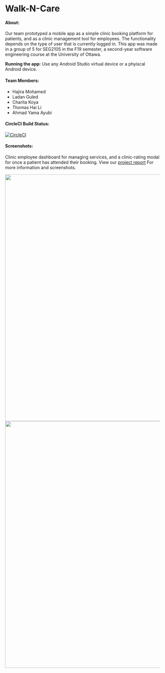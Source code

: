 # Walk-N-Care

#### About:

Our team prototyped a mobile app as a simple clinic booking platform for patients, and as a clinic management tool for employees. The functionality depends on the type of user that is currently logged in. This app was made in a group of 5 for SEG2105 in the F19 semester, a second-year software engineering course at the University of Ottawa.

**Running the app:** Use any Android Studio virtual device or a phyiscal Android device.

#### Team Members:

- Hajira Mohamed
- Ladan Guled
- Charita Koya
- Thomas Hai Li
- Ahmad Yama Ayubi

#### CircleCI Build Status:

[![CircleCI](https://circleci.com/gh/SEG2105-uottawa/seg2105-project-team-f19-5.svg?style=svg&circle-token=fa8576c9c01eb67a88929841760b681ea30820b3)](https://circleci.com/gh/SEG2105-uottawa/seg2105-project-team-f19-5)

#### Screenshots:

Clinic employee dashboard for managing services, and a clinic-rating modal for once a patient has attended their booking. View our [project report](https://github.com/thomas-hai-li/android-walkncare/blob/master/SEG%202105%20Android%20Project%202019%20-%20Final%20Report%20(Group%205).pdf) For more information and screenshots.

<img align="left" src="https://user-images.githubusercontent.com/34053587/75723699-c9ea6980-5caa-11ea-96db-addd0e624584.png" height="800" />

<img align="right" src="https://user-images.githubusercontent.com/34053587/75723702-cbb42d00-5caa-11ea-91c2-d200f9fc6782.png" height="800" />
